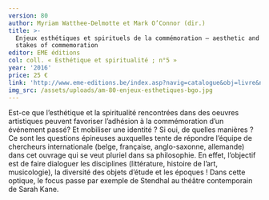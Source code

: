 ```yaml
---
version: 80
author: Myriam Watthee-Delmotte et Mark O’Connor (dir.)
title: >-
  Enjeux esthétiques et spirituels de la commémoration – aesthetic and spiritual
  stakes of commemoration
editor: EME éditions
col: coll. « Esthétique et spiritualité ; n°5 »
year: '2016'
price: 25 €
link: 'http://www.eme-editions.be/index.asp?navig=catalogue&obj=livre&no=51827'
img_src: /assets/uploads/am-80-enjeux-esthetiques-bgo.jpg
---
```

Est-ce que l’esthétique et la spiritualité rencontrées dans des oeuvres artistiques
 peuvent favoriser l’adhésion à la commémoration d’un événement
 passé? Et mobiliser une identité ? Si oui, de quelles manières ? Ce sont les
 questions épineuses auxquelles tente de répondre l’équipe de chercheurs internationale
 (belge, française, anglo-saxonne, allemande) dans cet ouvrage
 qui se veut pluriel dans sa philosophie. En effet, l’objectif est de faire dialoguer
 les disciplines (littérature, histoire de l’art, musicologie), la diversité
 des objets d’étude et les époques ! Dans cette optique, le focus passe par
 exemple de Stendhal au théâtre contemporain de Sarah Kane.

